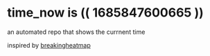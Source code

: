 # time_now is (( 1685847600665 ))

an automated repo that shows the currnent time

inspired by [breakingheatmap](https://github.com/breakingheatmap/breakingheatmap)